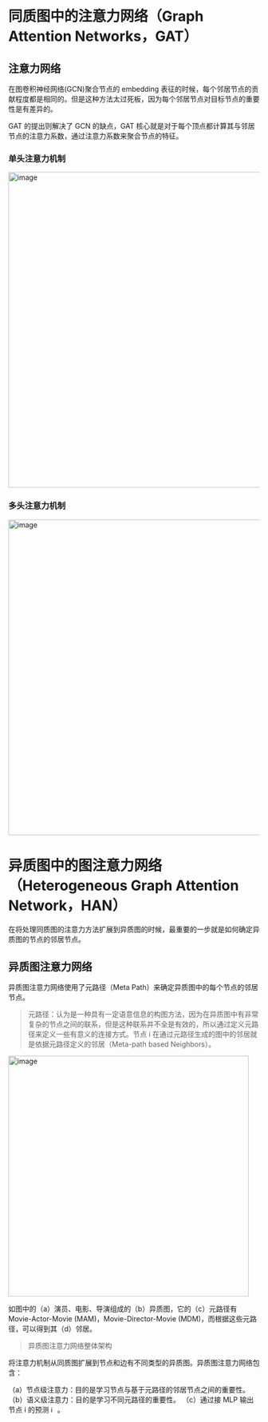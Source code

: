 # 同质图中的注意力网络（Graph Attention Networks，GAT）

## 注意力网络

在图卷积神经网络(GCN)聚合节点的 embedding 表征的时候，每个邻居节点的贡献程度都是相同的。但是这种方法太过死板，因为每个邻居节点对目标节点的重要性是有差异的。

GAT 的提出则解决了 GCN 的缺点，GAT 核心就是对于每个顶点都计算其与邻居节点的注意力系数，通过注意力系数来聚合节点的特征。

### 单头注意力机制

<img width="632" alt="image" src="https://github.com/superkong001/learning_in_datawhale/assets/37318654/dd9afad7-19b5-4763-9554-427b32be9508">

### 多头注意力机制

<img width="632" alt="image" src="https://github.com/superkong001/learning_in_datawhale/assets/37318654/d5e0a093-573e-446d-b1ce-e1a42e3e6c76">

# 异质图中的图注意力网络（Heterogeneous Graph Attention Network，HAN）

在将处理同质图的注意力方法扩展到异质图的时候，最重要的一步就是如何确定异质图的节点的邻居节点。

## 异质图注意力网络

异质图注意力网络使用了元路径（Meta Path）来确定异质图中的每个节点的邻居节点。

> 元路径：认为是一种具有一定语意信息的构图方法，因为在异质图中有非常复杂的节点之间的联系，但是这种联系并不全是有效的，所以通过定义元路径来定义一些有意义的连接方式。节点 i 在通过元路径生成的图中的邻居就是依据元路径定义的邻居（Meta-path based Neighbors）。

<img width="482" alt="image" src="https://github.com/superkong001/learning_in_datawhale/assets/37318654/dba2a228-b2a4-412b-afb9-e763fb3014d9">

如图中的（a）演员、电影、导演组成的（b）异质图，它的（c）元路径有 Movie-Actor-Movie (MAM)，Movie-Director-Movie (MDM)，而根据这些元路径，可以得到其（d）邻居。

> 异质图注意力网络整体架构

将注意力机制从同质图扩展到节点和边有不同类型的异质图。异质图注意力网络包含：

（a）节点级注意力：目的是学习节点与基于元路径的邻居节点之间的重要性。
（b）语义级注意力：目的是学习不同元路径的重要性。
（c）通过接 MLP 输出节点 i 的预测 <img width="13" alt="image" src="https://github.com/superkong001/learning_in_datawhale/assets/37318654/68f77096-2513-4cf2-a5b5-c9d52f4a40d7">。


